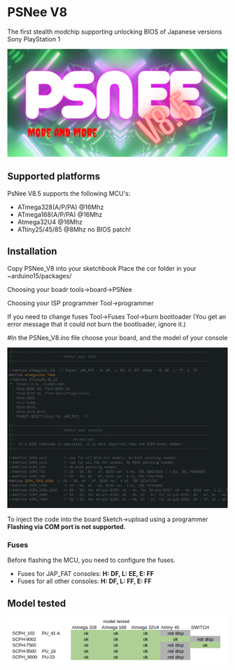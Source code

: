 # PSNee V8

The first stealth modchip supporting unlocking BIOS of Japanese versions Sony PlayStation 1

![Logo](images/PSNee_V8_logo.png)

## Supported platforms
PsNee V8.5 supports the following MCU's:  
- ATmega328(A/P/PA) @16Mhz  
- ATmega168(A/P/PA) @16Mhz
- Atmega32U4        @16Mhz
- ATtiny25/45/85    @8Mhz no BIOS patch!

## Installation
Copy PSNee_V8 into your sketchbook
Place the cor folder in your ~arduino15/packages/

Choosing your boadr
tools->board->PSNee 

Choosing your ISP programmer
Tool->programmer

If you need to change fuses 
Tool->Fuses 
Tool->burn bootloader (You get an error message that it could not burn the bootloader, ignore it.)

#In the PSNee_V8.ino file choose your board, and the model of your console

![Console](images/console.png)

To inject the code into the board
Sketch->upload using a programmer
**Flashing via COM port is not supported.**

### Fuses
Before flashing the MCU, you need to configure the fuses.  
- Fuses for JAP_FAT consoles: **H: DF, L: EE, E: FF**  
- Fuses for all other consoles: **H: DF, L: FF, E: FF**  

## Model tested
![test](images/model_tested.png)

